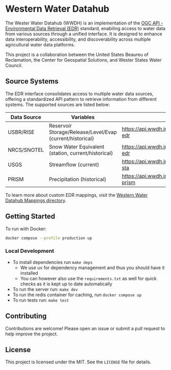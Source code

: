 # Western Water Datahub

The Wester Water Datahub (WWDH) is an implementation of the [OGC API - Environmental Data Retrieval (EDR)](https://ogcapi.ogc.org/edr/) standard, enabiling access to water data from various sources through a unified interface. It is designed to enhance data interoperability, accessibility, and discoverability across multiple agricultural water data platforms.

This project is a collaboration between the United States Beaureu of Reclamation, the Center for Geospatial Solutions, and Wester States Water Council.

## Source Systems

The EDR interface consolidates access to multiple water data sources, offering a standardized API pattern to retrieve information from different systems. The supported sources are listed below:

| Data Source | Variables | EDR URL
|-------------|-----------------------------------------------------------|-------------------------------------------------------------|
| USBR/RISE   | Reservoir Storage/Release/Level/Evap (current/historical) | https://api.wwdh.internetofwater.app/collections/rise-edr   |
| NRCS/SNOTEL | Snow Water Equivalent (station, current/historical)       | https://api.wwdh.internetofwater.app/collections/snotel-edr |
| USGS        | Streamflow (current)                                      | https://api.wwdh.internetofwater.app/collections/usgs-sta   |
| PRISM       | Precipitation (historical)                                | https://api.wwdh.internetofwater.app/collections/usgs-prism |

To learn more about custom EDR mappings, visit the [Western Water Datahub Mappings directory](./docs/mappings.md).

## Getting Started

To run with Docker:

```bash
docker compose --profile production up 
```

### Local Development

- To install dependencies run `make deps`
  - We use uv for dependency management and thus you should have it installed
  - You can however also use the `requirements.txt` as well for quick checks as it is kept up to date automatically
- To run the server run: `make dev`
- To run the redis container for caching, run `docker compose up`
- To run tests run: `make test`

## Contributing

Contributions are welcome! Please open an issue or submit a pull request to help improve the project.

## License

This project is licensed under the MIT. See the `LICENSE` file for details.
